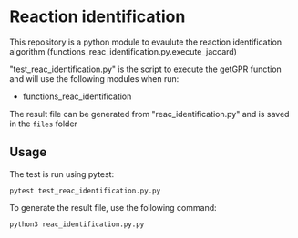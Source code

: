 # Reaction identification

This repository is a python module to evaulute the reaction identification algorithm (functions_reac_identification.py.execute_jaccard)

"test_reac_identification.py" is the script to execute the getGPR function and will use the following modules when run:
- functions_reac_identification

The result file can be generated from "reac_identification.py" and is saved in the ```files``` folder

## Usage

The test is run using pytest:

```
pytest test_reac_identification.py.py
```

To generate the result file, use the following command:

```
python3 reac_identification.py.py
```
